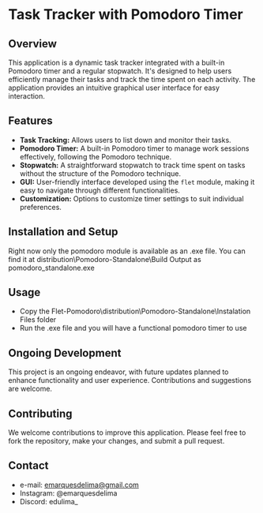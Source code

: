 
# Task Tracker with Pomodoro Timer

## Overview
This application is a dynamic task tracker integrated with a built-in Pomodoro timer and a regular stopwatch. It's designed to help users efficiently manage their tasks and track the time spent on each activity. The application provides an intuitive graphical user interface for easy interaction.

## Features
- **Task Tracking:** Allows users to list down and monitor their tasks.
- **Pomodoro Timer:** A built-in Pomodoro timer to manage work sessions effectively, following the Pomodoro technique.
- **Stopwatch:** A straightforward stopwatch to track time spent on tasks without the structure of the Pomodoro technique.
- **GUI:** User-friendly interface developed using the `flet` module, making it easy to navigate through different functionalities.
- **Customization:** Options to customize timer settings to suit individual preferences.

## Installation and Setup
Right now only the pomodoro module is available as an .exe file. You can find it at distribution\Pomodoro-Standalone\Build Output as pomodoro_standalone.exe

## Usage
- Copy the Flet-Pomodoro\distribution\Pomodoro-Standalone\Instalation Files folder
- Run the .exe file and you will have a functional pomodoro timer to use

## Ongoing Development
This project is an ongoing endeavor, with future updates planned to enhance functionality and user experience. Contributions and suggestions are welcome.

## Contributing
We welcome contributions to improve this application. Please feel free to fork the repository, make your changes, and submit a pull request.

## Contact
- e-mail: emarquesdelima@gmail.com
- Instagram: @emarquesdelima
- Discord: edulima_
